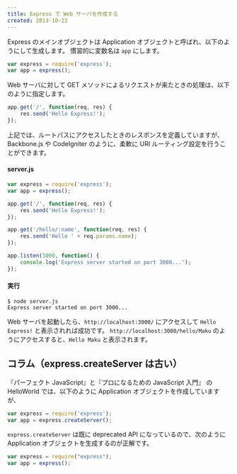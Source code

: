 ```yaml
---
title: Express で Web サーバを作成する
created: 2013-10-22
---
```


Express のメインオブジェクトは Application オブジェクトと呼ばれ、以下のようにして生成します。
慣習的に変数名は `app` にします。

```javascript
var express = require('express');
var app = express();
```

Web サーバに対して GET メソッドによるリクエストが来たときの処理は、以下のように指定します。

```javascript
app.get('/', function(req, res) {
    res.send('Hello Express!');
});
```

上記では、ルートパスにアクセスしたときのレスポンスを定義していますが、Backbone.js や CodeIgniter のように、柔軟に URI ルーティング設定を行うことができます。

#### server.js

```javascript
var express = require('express');
var app = express();

app.get('/', function(req, res) {
    res.send('Hello Express!');
});

app.get('/hello/:name', function(req, res) {
    res.send('Hello ' + req.params.name);
});

app.listen(3000, function() {
    console.log('Express server started on port 3000...');
});
```

#### 実行

```
$ node server.js
Express server started on port 3000...
```

Web サーバを起動したら、`http://localhost:3000/` にアクセスして `Hello Express!` と表示されれば成功です。
`http://localhost:3000/hello/Maku` のようにアクセスすると、`Hello Maku` と表示されます。


コラム（express.createServer は古い）
----

『パーフェクト JavaScript』と『プロになるための JavaScript 入門』 の HelloWorld では、以下のように Application オブジェクトを作成していますが、

```javascript
var express = require('express');
var app = express.createServer();
```

`express.createServer` は既に deprecated API になっているので、次のように Application オブジェクトを生成するのが正解です。

```javascript
var express = require("express");
var app = express();
```


